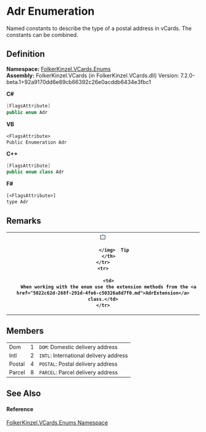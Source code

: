 # Adr Enumeration


Named constants to describe the type of a postal address in vCards. The constants can be combined.



## Definition
**Namespace:** <a href="dc092988-d177-6a56-4e2c-9f6573076e50.md">FolkerKinzel.VCards.Enums</a>  
**Assembly:** FolkerKinzel.VCards (in FolkerKinzel.VCards.dll) Version: 7.2.0-beta.1+92a9170dd6e89cb66392c26e0acddb6434e3fbc1

**C#**
``` C#
[FlagsAttribute]
public enum Adr
```
**VB**
``` VB
<FlagsAttribute>
Public Enumeration Adr
```
**C++**
``` C++
[FlagsAttribute]
public enum class Adr
```
**F#**
``` F#
[<FlagsAttribute>]
type Adr
```



## Remarks



<table>
	<tr>
		<th>
			<img src="media/AlertNote.png" alt="Tip">
				
			</img>  Tip
		</th>
	</tr>
	<tr>
		
		<td>
		When working with the enum use the extension methods from the <a href="5022c62d-268f-291d-4fe6-c50326a8d7f0.md">AdrExtension</a> class.</td>
	</tr>
</table>



## Members
<table>
<tr>
<td>Dom</td>
<td>1</td>
<td><code>DOM</code>: Domestic delivery address</td></tr>
<tr>
<td>Intl</td>
<td>2</td>
<td><code>INTL</code>: International delivery address</td></tr>
<tr>
<td>Postal</td>
<td>4</td>
<td><code>POSTAL</code>: Postal delivery address</td></tr>
<tr>
<td>Parcel</td>
<td>8</td>
<td><code>PARCEL</code>: Parcel delivery address</td></tr>
</table>

## See Also


#### Reference
<a href="dc092988-d177-6a56-4e2c-9f6573076e50.md">FolkerKinzel.VCards.Enums Namespace</a>  
